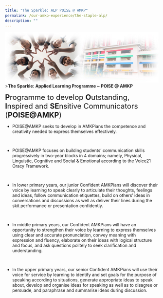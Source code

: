 ```yaml
---
title: "The Sparkle: ALP POISE @ AMKP"
permalink: /our-amkp-experience/the-staple-alp/
description: ""
---
```

![Sub-banner](/images/sub%20banner.jpg)
&gt;**The Sparkle: Applied Learning Programme ~ POISE @ AMKP**

<font size="5">**P**rogramme to develop **O**utstanding, **I**nspired and **SE**nsitive Communicators (**POISE@AMKP**)</font>
<br>

* POISE@AMKP seeks to develop in AMKPians the competence and creativity needed to express themselves effectively.
<br>

* POISE@AMKP focuses on building students’ communication skills progressively in two-year blocks in 4 domains; namely, Physical, Linguistic, Cognitive and Social &amp; Emotional according to the Voice21 Oracy Framework.
<br>

* In lower primary years, our junior Confident AMKPians will discover their voice by learning to speak clearly to articulate their thoughts, feelings and ideas, follow communication etiquettes, build on others’ ideas in conversations and discussions as well as deliver their lines during the skit performance or presentation confidently.
<br>

* In middle primary years, our Confident AMKPians will have an opportunity to strengthen their voice by learning to express themselves using clear and accurate pronunciation, convey meaning with expression and fluency, elaborate on their ideas with logical structure and focus, and ask questions politely to seek clarification and understanding.
<br>

* In the upper primary years, our senior Confident AMKPians will use their voice for service by learning to identify and set goals for the purpose of speaking according to situations, generate appropriate ideas to speak about, develop and organise ideas for speaking as well as to disagree or persuade, and paraphrase and summarise ideas during discussion.
